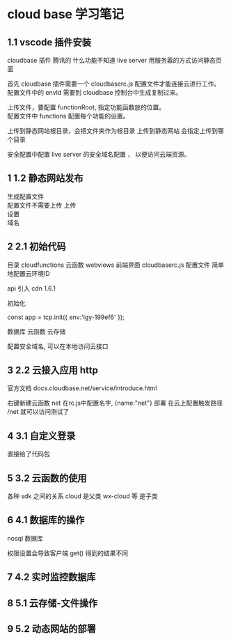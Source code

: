 # cloud base 学习笔记

## 1.1 vscode 插件安装
cloudbase 插件 腾讯的 什么功能不知道
live server 用服务嚣的方式访问静态页面  

首先 cloudbase 插件需要一个 cloudbaserc.js 配置文件才能连接云进行工作。  
配置文件中的 envId 需要到 cloudbase 控制台中生成复制过来。  

上传文件，要配置 functionRoot, 指定功能函数放的位置。  
配置文件中 functions 配置每个功能的设置。  

上传到静态网站根目录，会把文件夹作为根目录
上传到静态网站 会指定上传到哪个目录   

安全配置中配置 live server 的安全域名配置 ，  以便访问云端资源。   

## 1 1.2 静态网站发布
生成配置文件  
配置文件不需要上传
上传  
设置  
域名  

## 2 2.1 初始代码

目录
cloudfunctions  云函数
webviews  前端界面
cloudbaserc.js 配置文件
    简单地配置云环境ID


api 引入
cdn  1.6.1  <script src="//imgcache.qq.com/qcloud/tcbjs/${version}/tcb.js"></script>

初始化 

const app = tcp.init({
    env:'lgy-199ef6'
});


数据库  云函数  云存储

配置安全域名, 可以在本地访问云接口

## 3 2.2 云接入应用  http 
官方文档  docs.cloudbase.net/service/introduce.html  

右键新建云函数 net
在rc.js中配置名字, {name:"net"}
部署
在云上配置触发路径 /net
就可以访问测试了  

## 4 3.1 自定义登录
直接给了代码包

## 5 3.2 云函数的使用
各种 sdk 之间的关系  cloud 是父类  wx-cloud 等 是子类  

## 6 4.1 数据库的操作  
nosql 数据库  

权限设置会导致客户端 get() 得到的结果不同

## 7 4.2 实时监控数据库

## 8 5.1 云存储-文件操作

## 9 5.2 动态网站的部署  

